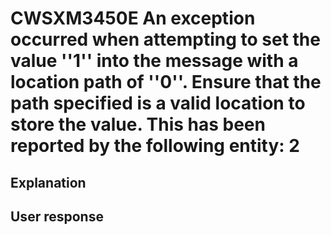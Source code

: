 # CWSXM3450E An exception occurred when attempting to set the value ''1'' into the message with a location path of ''0''. Ensure that the path specified is a valid location to store the value. This has been reported by the following entity: 2

## Explanation

## User response